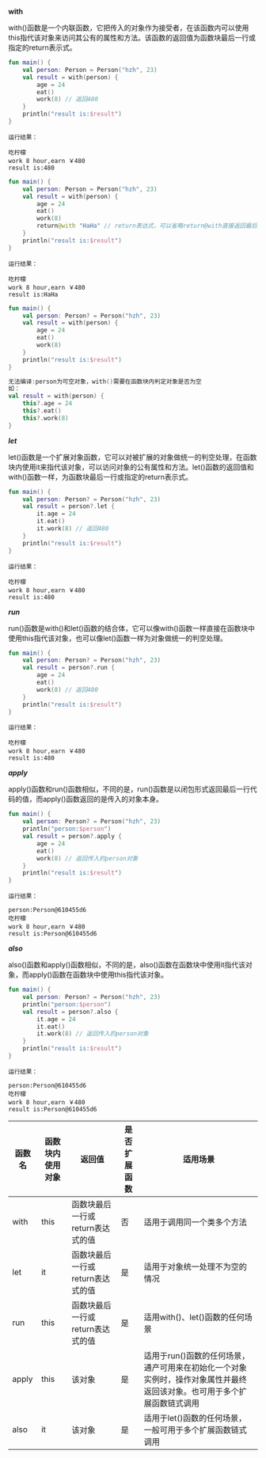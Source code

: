 

**with**

with()函数是一个内联函数，它把传入的对象作为接受者，在该函数内可以使用this指代该对象来访问其公有的属性和方法。该函数的返回值为函数块最后一行或指定的return表示式。

```kotlin
fun main() {
    val person: Person = Person("hzh", 23)
    val result = with(person) {
        age = 24
        eat()
        work(8) // 返回480
    }
    println("result is:$result")
}
```

```
运行结果：

吃柠檬
work 8 hour,earn ￥480
result is:480
```

```kotlin
fun main() {
    val person: Person = Person("hzh", 23)
    val result = with(person) {
        age = 24
        eat()
        work(8)
        return@with "HaHa" // return表达式，可以省略return@with直接返回最后一行
    }
    println("result is:$result")
}
```

```
运行结果：

吃柠檬
work 8 hour,earn ￥480
result is:HaHa
```

```kotlin
fun main() {
    val person: Person? = Person("hzh", 23)
    val result = with(person) {
        age = 24
        eat()
        work(8)
    }
    println("result is:$result")
}

无法编译:person为可空对象，with()需要在函数块内判定对象是否为空
如：
val result = with(person) {
    this?.age = 24
    this?.eat()
    this?.work(8)
}
```

***let***

let()函数是一个扩展对象函数，它可以对被扩展的对象做统一的判空处理，在函数块内使用it来指代该对象，可以访问对象的公有属性和方法。let()函数的返回值和with()函数一样，为函数块最后一行或指定的return表示式。


```kotlin
fun main() {
    val person: Person? = Person("hzh", 23)
    val result = person?.let {
        it.age = 24
        it.eat()
        it.work(8) // 返回480
    }
    println("result is:$result")
}
```

```
运行结果：

吃柠檬
work 8 hour,earn ￥480
result is:480
```

***run***

run()函数是with()和let()函数的结合体，它可以像with()函数一样直接在函数块中使用this指代该对象，也可以像let()函数一样为对象做统一的判空处理。

```kotlin
fun main() {
    val person: Person? = Person("hzh", 23)
    val result = person?.run {
        age = 24
        eat()
        work(8) // 返回480
    }
    println("result is:$result")
}
```

```
运行结果：

吃柠檬
work 8 hour,earn ￥480
result is:480
```

***apply***

apply()函数和run()函数相似，不同的是，run()函数是以闭包形式返回最后一行代码的值，而apply()函数返回的是传入的对象本身。

```kotlin
fun main() {
    val person: Person? = Person("hzh", 23)
    println("person:$person")
    val result = person?.apply {
        age = 24
        eat()
        work(8) // 返回传入的person对象
    }
    println("result is:$result")
}
```

```
运行结果：

person:Person@610455d6
吃柠檬
work 8 hour,earn ￥480
result is:Person@610455d6
```

***also***

also()函数和apply()函数相似，不同的是，also()函数在函数块中使用it指代该对象，而apply()函数在函数块中使用this指代该对象。

```kotlin
fun main() {
    val person: Person? = Person("hzh", 23)
    println("person:$person")
    val result = person?.also {
        it.age = 24
        it.eat()
        it.work(8) // 返回传入的person对象
    }
    println("result is:$result")
}
```

```
运行结果：

person:Person@610455d6
吃柠檬
work 8 hour,earn ￥480
result is:Person@610455d6
```



|函数名|函数块内使用对象|返回值|是否扩展函数|适用场景|
|-----|-------------|-----|----------|-------|
|with|this|函数块最后一行或return表达式的值|否|适用于调用同一个类多个方法|
|let|it|函数块最后一行或return表达式的值|是|适用于对象统一处理不为空的情况|
|run|this|函数块最后一行或return表达式的值|是|适用with()、let()函数的任何场景|
|apply|this|该对象|是|适用于run()函数的任何场景，通产可用来在初始化一个对象实例时，操作对象属性并最终返回该对象。也可用于多个扩展函数链式调用|
|also|it|该对象|是|适用于let()函数的任何场景，一般可用于多个扩展函数链式调用|